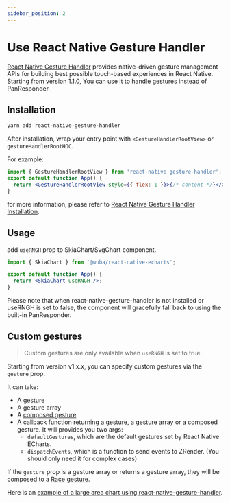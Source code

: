 ```yaml
---
sidebar_position: 2
---
```


# Use React Native Gesture Handler

[React Native Gesture Handler](https://github.com/software-mansion/react-native-gesture-handler/) provides native-driven gesture management APIs for building best possible touch-based experiences in React Native. Starting from version 1.1.0, You can use it to handle gestures instead of PanResponder.

## Installation

```bash
yarn add react-native-gesture-handler
```

After installation, wrap your entry point with `<GestureHandlerRootView>` or `gestureHandlerRootHOC`.

For example:

```jsx
import { GestureHandlerRootView } from 'react-native-gesture-handler';
export default function App() {
  return <GestureHandlerRootView style={{ flex: 1 }}>{/* content */}</GestureHandlerRootView>;
}
```

for more information, please refer to [React Native Gesture Handler Installation](https://docs.swmansion.com/react-native-gesture-handler/docs/installation).

## Usage

add `useRNGH` prop to SkiaChart/SvgChart component.

```jsx
import { SkiaChart } from '@wuba/react-native-echarts';

export default function App() {
  return <SkiaChart useRNGH />;
}
```

Please note that when react-native-gesture-handler is not installed or useRNGH is set to false, the component will gracefully fall back to using the built-in PanResponder.

## Custom gestures

> Custom gestures are only available when `useRNGH` is set to true.

<!-- TODO: Set correct version -->
Starting from version v1.x.x, you can specify custom gestures via the `gesture` prop.

It can take:
- A [gesture](https://docs.swmansion.com/react-native-gesture-handler/docs/api/gestures/gesture)
- A gesture array
- A [composed gesture](https://docs.swmansion.com/react-native-gesture-handler/docs/api/gestures/composed-gestures/)
- A callback function returning a gesture, a gesture array or a composed gesture. It will provides you two args:
  - `defaultGestures`, which are the default gestures set by React Native ECharts.
  - `dispatchEvents`, which is a function to send events to ZRender. (You should only need it for complex cases)


If the `gesture` prop is a gesture array or returns a gesture array, they will be composed to a [Race gesture](https://docs.swmansion.com/react-native-gesture-handler/docs/gesture-composition/#race).

Here is an [example of a large area chart using react-native-gesture-handler](../expo-snacks/large-area-chart-use-rngh).
